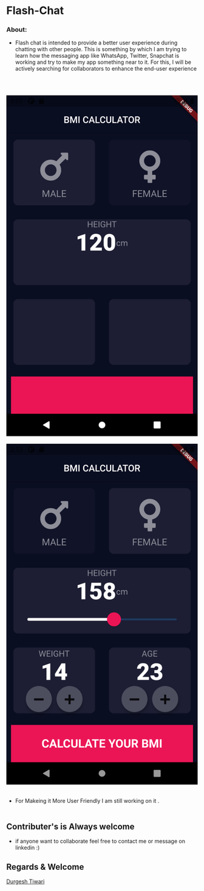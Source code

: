 # Flash-Chat

### About:
- Flash chat is intended to provide a better user experience during chatting with other people. This is something by which I am trying to learn how the messaging app like WhatsApp, Twitter, Snapchat is working and try to make my app something near to it. For this, I will be actively searching   for collaborators to enhance the end-user  experience

<br><br>


![s1](https://github.com/blackhat955/BMI_calculator/blob/main/image/Screenshot_1621251159.png) <br><br>
![s2](https://github.com/blackhat955/BMI_calculator/blob/main/image/Screenshot_1621333426.png)  <br><br>

- For Makeing it  More User Friendly I am still working on it .<br><br>
## Contributer's is Always welcome 
- if anyone want to collaborate feel free to contact me or message on linkedin    :)  <br>
## Regards & Welcome <br>

[Durgesh Tiwari](https://www.linkedin.com/in/durgesh98/)



